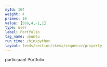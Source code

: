 ```yaml
---
myId: 104
weight: 4
primes: 10
value: [569,4,-1,1]
type: user
label: Portfolio
tag_name: ubuntu
run_time: /bin/python
layout: feeds/section/skema/sequence/property
---
```

participant Portfolio

